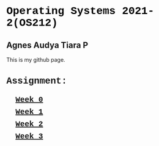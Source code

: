 <body>
<div>
<h1 style="font-family: Courier;color:black">Operating Systems 2021-2(OS212)</h1>
  <h2>Agnes Audya Tiara P</h2>
<p>This is my github page.</p>
  
<h2 style="font-size:24px;font-family: Courier">Assignment:</h2>
<ol style="list-style: none; font-size: 14px; line-height: 32px; font-weight: bold;">
  <li style="clear: both;"><a href="#home" style="font-family: Courier;font-size:20px">Week 0</a></li>
  <li style="clear: both;"><a href="#home" style="font-family: Courier;font-size:20px">Week 1</a></li>
  <li style="clear: both;"><a href="#home" style="font-family: Courier;font-size:20px">Week 2</a></li>
  <li style="clear: both;"><a href="#home" style="font-family: Courier;font-size:20px">Week 3</a></li>
</ol>
  </div>
</body>
